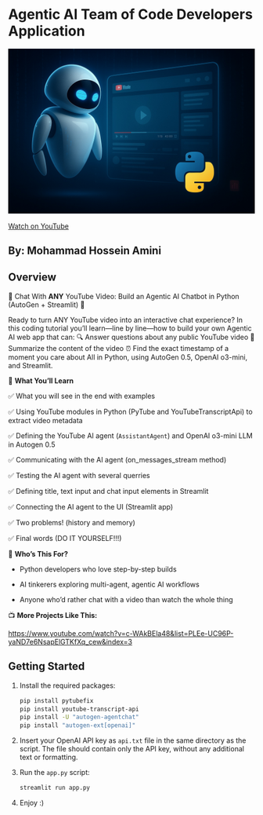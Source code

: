 # Agentic AI Team of Code Developers Application

![Video Thumbnail](stuff/image.jpg)

[Watch on YouTube](https://youtu.be/ozd85AtvgiQ)

##  By: Mohammad Hossein Amini

## Overview

🚀 Chat With **ANY** YouTube Video: Build an Agentic AI Chatbot in Python (AutoGen + Streamlit) 🚀

Ready to turn ANY YouTube video into an interactive chat experience?
In this coding tutorial you’ll learn—line by line—how to build your own Agentic AI web app that can:
    🔍 Answer questions about any public YouTube video
    📝 Summarize the content of the video
    ⏰ Find the exact timestamp of a moment you care about
All in Python, using AutoGen 0.5, OpenAI o3-mini, and Streamlit.

🎯 **What You’ll Learn**

✅  What you will see in the end with examples

✅  Using YouTube modules in Python (PyTube and YouTubeTranscriptApi) to extract video metadata

✅  Defining the YouTube AI agent (`AssistantAgent`) and OpenAI o3-mini LLM in Autogen 0.5 

✅  Communicating with the AI agent (on_messages_stream method)

✅  Testing the AI agent with several querries


✅  Defining title, text input and chat input elements in Streamlit

✅  Connecting the AI agent to the UI (Streamlit app)

✅  Two problems! (history and memory)

✅  Final words (DO IT YOURSELF!!!)


👥 **Who’s This For?**

-  Python developers who love step-by-step builds

-  AI tinkerers exploring multi-agent, agentic AI workflows

-  Anyone who’d rather chat with a video than watch the whole thing


📺 **More Projects Like This:**

https://www.youtube.com/watch?v=c-WAkBEla48&list=PLEe-UC96P-yaND7e6NsapElGTKfXq_cew&index=3

##  Getting Started
1. Install the required packages:
   ```bash
   pip install pytubefix
   pip install youtube-transcript-api
   pip install -U "autogen-agentchat"
   pip install "autogen-ext[openai]"
   ```

2. Insert your OpenAI API key as `api.txt` file in the same directory as the script. The file should contain only the API key, without any additional text or formatting.

3. Run the `app.py` script:
   ```bash
   streamlit run app.py
   ```

4. Enjoy :)